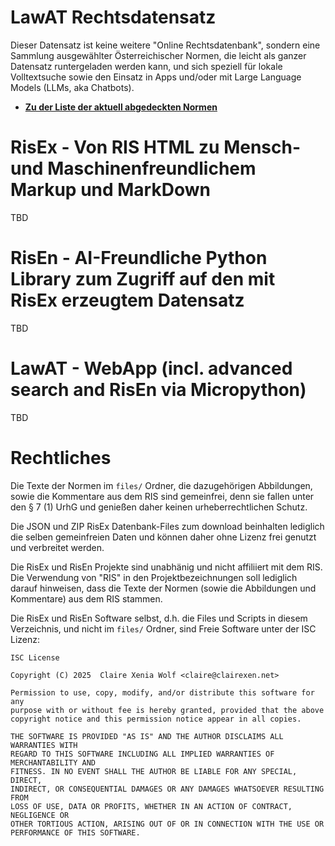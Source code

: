 # LawAT Rechtsdatensatz

Dieser Datensatz ist keine weitere "Online Rechtsdatenbank", sondern eine
Sammlung ausgewählter Österreichischer Normen, die leicht als ganzer Datensatz
runtergeladen werden kann, und sich speziell für lokale Volltextsuche sowie
den Einsatz in Apps und/oder mit Large Language Models (LLMs, aka Chatbots).

* **[Zu der Liste der aktuell abgedeckten Normen](https://github.com/clairexen/RisEx/blob/main/files/index.md)**

# RisEx - Von RIS HTML zu Mensch- und Maschinenfreundlichem Markup und MarkDown

TBD

# RisEn - AI-Freundliche Python Library zum Zugriff auf den mit RisEx erzeugtem Datensatz

TBD

# LawAT - WebApp (incl. advanced search and RisEn via Micropython)

TBD

# Rechtliches

Die Texte der Normen im `files/` Ordner, die dazugehörigen Abbildungen, sowie
die Kommentare aus dem RIS sind gemeinfrei, denn sie fallen unter den § 7 (1)
UrhG und genießen daher keinen urheberrechtlichen Schutz.

Die JSON und ZIP RisEx Datenbank-Files zum download beinhalten lediglich die
selben gemeinfreien Daten und können daher ohne Lizenz frei genutzt und
verbreitet werden.

Die RisEx und RisEn Projekte sind unabhänig und nicht affiliiert mit dem RIS.
Die Verwendung von "RIS" in den Projektbezeichnungen soll lediglich darauf
hinweisen, dass die Texte der Normen (sowie die Abbildungen und Kommentare)
aus dem RIS stammen.

Die RisEx und RisEn Software selbst, d.h. die Files und Scripts in diesem
Verzeichnis, und nicht im `files/` Ordner, sind Freie Software unter der ISC
Lizenz:

```
ISC License

Copyright (C) 2025  Claire Xenia Wolf <claire@clairexen.net>

Permission to use, copy, modify, and/or distribute this software for any
purpose with or without fee is hereby granted, provided that the above
copyright notice and this permission notice appear in all copies.

THE SOFTWARE IS PROVIDED "AS IS" AND THE AUTHOR DISCLAIMS ALL WARRANTIES WITH
REGARD TO THIS SOFTWARE INCLUDING ALL IMPLIED WARRANTIES OF MERCHANTABILITY AND
FITNESS. IN NO EVENT SHALL THE AUTHOR BE LIABLE FOR ANY SPECIAL, DIRECT,
INDIRECT, OR CONSEQUENTIAL DAMAGES OR ANY DAMAGES WHATSOEVER RESULTING FROM
LOSS OF USE, DATA OR PROFITS, WHETHER IN AN ACTION OF CONTRACT, NEGLIGENCE OR
OTHER TORTIOUS ACTION, ARISING OUT OF OR IN CONNECTION WITH THE USE OR
PERFORMANCE OF THIS SOFTWARE.
```
